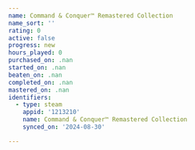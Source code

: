 ```yaml
---
name: Command & Conquer™ Remastered Collection
name_sort: ''
rating: 0
active: false
progress: new
hours_played: 0
purchased_on: .nan
started_on: .nan
beaten_on: .nan
completed_on: .nan
mastered_on: .nan
identifiers:
  - type: steam
    appid: '1213210'
    name: Command & Conquer™ Remastered Collection
    synced_on: '2024-08-30'

---
```

